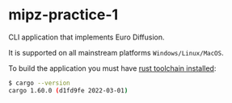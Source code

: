 # mipz-practice-1

CLI application that implements Euro Diffusion.

It is supported on all mainstream platforms `Windows/Linux/MacOS`.

To build the application you must have [rust toolchain installed](https://www.rust-lang.org/tools/install):

```bash
$ cargo --version
cargo 1.60.0 (d1fd9fe 2022-03-01)
```
